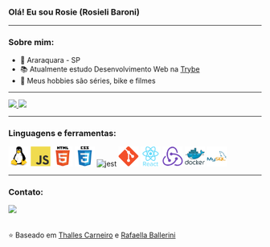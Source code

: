 ### Olá! Eu sou Rosie (Rosieli Baroni)

---

### **Sobre mim:**

<div align="left">
  <ul>
    <li> 🏡  Araraquara - SP </li>
    <li> 📚  Atualmente estudo Desenvolvimento Web na <a href="https://betrybe.com">Trybe</a></li>
    <li> 🌱  Meus hobbies são séries, bike e filmes</li>
  <ul/>
</div>

---

<div>
  <a href="https://github.com/RosieBaroni">
    <img height="160em" src="https://github-readme-stats.vercel.app/api?username=RosieBaroni&show_icons=true&theme=panda&include_all_commits=true&count_private=true&icon_color=2FC18C&title_color=19f9d899&bg_color=31353a"/>
  <a/>
    <img height="160em" src="https://github-readme-stats.vercel.app/api/top-langs/?username=RosieBaroni&layout=compact&langs_count=7&theme=panda&include_all_commits=true&count_private=true&icon_color=2FC18C&title_color=19f9d899&bg_color=31353a"/>
</div>

---

### **Linguagens e ferramentas:**  

<div>
  <img src="https://raw.githubusercontent.com/devicons/devicon/master/icons/linux/linux-original.svg" alt="linux" width="40" height="40" />
  <img src="https://raw.githubusercontent.com/devicons/devicon/master/icons/javascript/javascript-original.svg" alt="javascript" width="40" height="40"/> 
  <img src="https://raw.githubusercontent.com/devicons/devicon/master/icons/html5/html5-original-wordmark.svg" alt="html5" width="40" height="40"/> 
  <img src="https://raw.githubusercontent.com/devicons/devicon/master/icons/css3/css3-original-wordmark.svg" alt="css3" width="40" height="40"/> 
  <img src="https://www.learnstorybook.com/intro-to-storybook/logo-jest.png" alt="jest" width="40" height="40" />
  <img src="https://raw.githubusercontent.com/devicons/devicon/master/icons/git/git-original.svg" alt="git" width="40" height="40"/>
  <img src="https://raw.githubusercontent.com/devicons/devicon/master/icons/react/react-original-wordmark.svg" alt="react" width="40" height="40"/> 
  <img src="https://raw.githubusercontent.com/devicons/devicon/master/icons/redux/redux-original.svg" alt="redux" width="40" height="40"/> 
  <img src="https://raw.githubusercontent.com/devicons/devicon/master/icons/docker/docker-original-wordmark.svg"/ alt="docker" width="40" height="40">
  <img src="https://raw.githubusercontent.com/devicons/devicon/master/icons/mysql/mysql-original-wordmark.svg"/ alt="mysql" width="40" height="40"> 
</div>

---

### **Contato:**

<div>
  <a href="https://www.linkedin.com/in/rosieli-baroni/" target="_blank"><img src="https://img.shields.io/badge/-LinkedIn-%230077B5?style=for-the-badge&logo=linkedin&logoColor=white" target="_blank"></a> 
</div>

<br />

⭐️ Baseado em [Thalles Carneiro](https://github.com/thalles-carneiro) e [Rafaella Ballerini](https://github.com/rafaballerini) 

